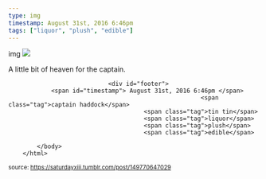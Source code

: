 ```yaml
---
type: img
timestamp: August 31st, 2016 6:46pm
tags: ["liquor", "plush", "edible"]
---
```

img
<img src="https://saturdayxiii.github.io/media/149770647029.jpg"/>
                                                                                          
A little bit of heaven for the captain.
 
                                    
                
                
                
                
                                <div id="footer">
                <span id="timestamp"> August 31st, 2016 6:46pm </span>
                                                          <span class="tag">captain haddock</span>
                                          <span class="tag">tin tin</span>
                                          <span class="tag">liquor</span>
                                          <span class="tag">plush</span>
                                          <span class="tag">edible</span>
                                                    
            </body>
        </html>

        
<small>source: https://saturdayxiii.tumblr.com/post/149770647029</small>